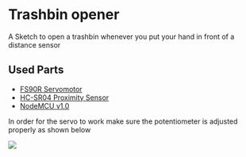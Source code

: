 <h1>Trashbin opener</h1>
<p>A Sketch to open a trashbin whenever you put your hand in front of a distance sensor</p>

<h2>Used Parts</h2>
<ul>
    <li><a href="https://www.addicore.com/FS90R-Servo-p/ad314.htm">FS90R Servomotor</a></li>
    <li><a href="https://cdn.sparkfun.com/datasheets/Sensors/Proximity/HCSR04.pdf">HC-SR04 Proximity Sensor</a></li>
    <li><a href="https://github.com/nodemcu/nodemcu-devkit-v1.0">NodeMCU v1.0</a></li>
</ul>

<p>
    In order for the servo to work make sure the potentiometer is adjusted properly as shown below
</p>
<a href="/Document/right_position.jpg" target="_self">
<img src="/Document/right_position.jpg">